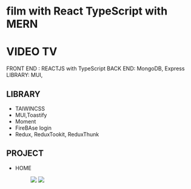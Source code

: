 # film with React TypeScript with MERN
<h1>VIDEO TV </h1>
<p>
FRONT END : REACTJS with TypeScript
BACK END: MongoDB, Express
LIBRARY: MUI, 
</p>
 <h2>LIBRARY</h2>
<ul>
   <li>
    TAIWINCSS
 </li>
  <li>
     MUI,Toastify
 </li>
 <li>Moment</li>
 <li>FireBAse login</li>
  <li>
    Redux, ReduxTookit, ReduxThunk
 </li>
</ul>

<h2>PROJECT</h2>
<ul>
    <li>
        <p>HOME</p>
        <figure>
        <img src="/des/home.png"/>
        <img src="/des/home1.png"/>
        </figure>
    </li>
</ul>
